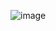 ![image](https://github.com/hyhhyh123/reggie_take_out/assets/122292704/14b0c7f3-65a8-43a2-8c0f-c3f0c0aceeaf)


